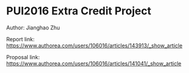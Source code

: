 # PUI2016 Extra Credit Project
Author: Jianghao Zhu

Report link: https://www.authorea.com/users/106016/articles/143913/_show_article

Proposal link: https://www.authorea.com/users/106016/articles/141041/_show_article
